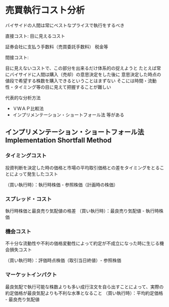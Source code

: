 
# 売買執行コスト分析

バイサイドの人間は常にベストなプライスで執行をするべき

直接コスト: 
目に見えるコスト

証券会社に支払う手数料（売買委託手数料）
税金等

間接コスト:

目に見えないコストで、この部分を出来るだけ体系的の捉えようと
たとえば常にバイサイドに人間は購入（売却）の意思決定をした後に
意思決定した時点の値段で希望する株数を購入できるということはまずない
そこには時間・流動性・タイミング等の目に見えて把握することが難しい

代表的な分析方法
* ＶＷＡＰ比較法
* インプリメンテーション・ショートフォール法
等がある

## インプリメンテーション・ショートフォール法 Implementation Shortfall Method

### タイミングコスト
投資判断を決定した時の価格と市場の平均取引価格との差をタイミングをとることによって発生したコスト

（買い執行時）：執行時株価 - 参照株価（計画時の株価）

### スプレッド・コスト
執行時株価と最良売り気配値の格差
（買い執行時）：最良売り気配値 - 執行時株価

### 機会コスト
不十分な流動性や不利の価格変動性によって約定が不成立になった時に生じる機会損失コスト

（買い執行時）：評価時点株価（取引当日終値）- 参照株価

### マーケットインパクト
最良気配で執行可能な株数よりも多い成行注文を自ら出すことによって、実際の約定価格が最良気配よりも不利な水準となること
（買い執行時）：平均約定価格 - 最良売り気配値

